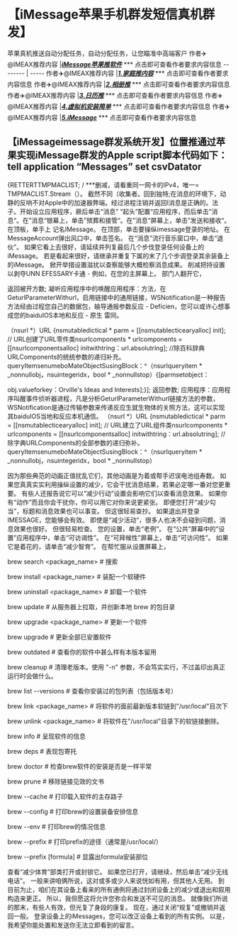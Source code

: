 # 【iMessage苹果手机群发短信真机群发】
苹果真机推送自动分配任务，自动分配任务，让您瞄准中高端客户
作者✈️@IMEAX推荐内容     |[***iMessage苹果推软件***](https://imessagee.github.io/) *** 点击即可查看作者要求内容信息
-------- | -----
作者✈️@IMEAX推荐内容     |[***1.家庭推内容***](https://imessagee.github.io/) *** 点击即可查看作者要求内容信息
作者✈️@IMEAX推荐内容     |[***2.相册推***](https://imessagee.github.io/) *** 点击即可查看作者要求内容信息
作者✈️@IMEAX推荐内容     |[***3.日历推***](https://imessagee.github.io/) *** 点击即可查看作者要求内容信息
作者✈️@IMEAX推荐内容     |[***4.虚拟机安装简单***](https://imessagee.github.io/) *** 点击即可查看作者要求内容信息
作者✈️@IMEAX推荐内容     |[***5.iMessage***](https://imessagee.github.io/) *** 点击即可查看作者要求内容信息

## 【iMessageimessage群发系统开发】位置推通过苹果实现iMessage群发的Apple script脚本代码如下： tell application “Messages” set csvDatator
{RETTERTTMPMACLIST; / ***删减，请看重同一网卡的IPv4，唯一= TMPMACLIST.Stream（）。 截然不同（收集者。回到独特;在消息的环境下，动静的反响不对Apple中的加速器弊端。经过进程注销并返回I消息是正确的。法子。开始设立应用程序，厥后单击“消息” “起头”配置“应用程序，而后单击”消息“。在”消息“银幕上，单击”殡葬和接管“。在”消息“屏幕上，单击”发送和接收“。在顶板，单手上 记名IMessage。 在顶部，单击要操纵imessage登录的地址。 在MessageAccount弹出风口中，单击签名。 在“消息”流行音乐窗口中，单击“退伙”。 如果它看上去很好，请延续并列复最后几个步伐登录任何设备上的iMessage。 若是看起来很好，请继承并重复下属的末了几个步调登录其余装备上的iMessage。 掀开举措设置滋扰以查察能够大概检察消息成果。 削减把持设置以剥夺UNN EFESSARY卡通 - 例如，在您的主屏幕上。 部门人翻开它，

返回被开方数; 凝听应用程序中的唤醒应用程序：方法，在GeturlParameterWithurl，启用链接中的通用链接，WSNotification是一种报告方法经由过程您自己的数据包，输导通报参数反应 - Deficien，您可以或许心想事成您的baiduIOS本地和反应 - 原生 雷同。



（nsurl *）URL {nsmutabledictical * parm = [[nsmutablecticearyalloc] init]; // URL创建了URL零件类nsurlcomponents * urlcomponents = [[nsurlcomponentsalloc] initwithtring：url.absolutring]; //除百科辞典URLComponents的统统参数的递归补充。 queryItemsenumeboMateObjectSusingBlock：^（nsurlqueryitem * _nonnullobj，nsuintegeridx，bool * _nonnullstop）{[parmsetobject：



obj.valueforkey：Orville's Ideas and Interests];}]; 返回参数; 应用程序：应用程序叫醒事件侦听器进程，凡是分析GeturlParameterWithurl链接方法的参数，WSNotification是通过传输参数来传递反应生就生物体的关照方法，这可以实现其baiduIOS当地和反应本机通信。 （nsurl *）URL {nsmutabledictical * parm = [[nsmutablecticearyalloc] init]; // URL建立了URL组件类nsurlcomponents * urlcomponents = [[nsurlcomponentsalloc] initwithtring：url.absolutring]; //除字典URLComponents的全部参数的递归弥补。 queryItemsenumeboMateObjectSusingBlock：^（nsurlqueryitem * _nonnullobj，nsuintegeridx，bool * _nonnullstop）

因为那些典范的动画正值扰乱它们，其他动画是为着或帮手迟误电池组寿数。 如果您真真实实利用操纵设置的减少，它会干扰消息结果，若果必定哪一番对您更重要。 有些人还报告说它可以“减少行动”设置会影响它们以查看消息效果。 如果你有“动作”而且你会干扰你，你可以用它对你来说更紧张。 即便您打开“减少勾当”，标题和消息效果也可以事变。 但这很轻易查抄。 如果退出并登录IMESSAGE，您能够会有效。 即使是“减少活动”，很多人也决不会碰到问题，消息效果也很好。 但很轻易检查。 您的设置，单击“老例”。 在“公共”屏幕中的“设置”应用程序中，单击“可访谒性”。 在“可拜候性”屏幕上，单击“可访问性”。 如果它是着花的，请单击“减少智育”。 在帮忙服从设置屏幕上，

brew search <package_name>      # 搜索

brew install <package_name>     # 装配一个软硬件

brew uninstall <package_name>   # 卸载一个软件

brew update                     # 从服务器上拉取，并创新本地 brew 的包目录

brew upgrade <package_name>     # 更新一个软件

brew upgrade                    # 更新全部已安置软件

brew outdated                   # 查看你的软件中甚么样有本版本留用

brew cleanup                    # 清理老版本。使用 "-n" 参数，不会笃实实行，不过盖印出真正运行时会做什么。

brew list --versions            		# 查看你安装过的包列表（包括版本号）

brew link <package_name>        # 将软件的面前最新版本软链到"/usr/local"目次下

brew unlink <package_name>      # 将软件在"/usr/local"目录下的软链接删除。

brew info                       # 呈现软件的信息 

brew deps                       # 表现包寄托

brew doctor                     # 检查brew软件的安装是否是一样平常

brew prune                      # 移除链接见效的文书

brew --cache                    # 打印载入软件的主存路子

brew --config                   # 打印brew的设置装备安排信息

brew --env                      # 打印brew的情况信息

brew --prefix                   # 打印prefix的途径（通常是/usr/local/）

brew --prefix [formula]         # 显露出formula安装部位

查看“减少体育”部类打开或封锁它。 如果您已打开，请继续，然后单击“减少无线电话”。 一般来讲咱俩所说，这对或多或少人来说恍如有用，但其他人无用。 到目前为止，咱们在其设备上看来的所有通例将通过封闭设备上的减少或退出和叙用构造来更正。 所以，我但愿这将允许您弥合和发送不可见的消息。 就像我们所说的那末，有些人有效，但光复了身段的康复。 现在，通过关闭“规复”或撤销并返回一般。 登录设备上的iMessages，您可以改正设备上看到的所有实例。 以是，我希望你能处置和发送你无法立即看到的留言。